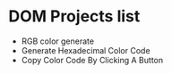 # DOM Projects list

- RGB color generate
- Generate Hexadecimal Color Code
- Copy Color Code By Clicking A Button
